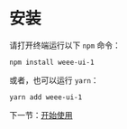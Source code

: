 # 安装

请打开终端运行以下 `npm` 命令：

```
npm install weee-ui-1
```

或者，也可以运行 `yarn`：

```
yarn add weee-ui-1
```

下一节：[开始使用](#/doc/get-started)
